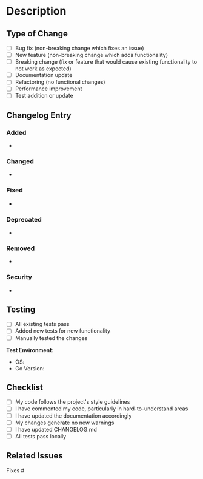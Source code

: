 # Description

<!-- Describe your changes in detail -->

## Type of Change

<!-- Mark the relevant option with an "x" -->

- [ ] Bug fix (non-breaking change which fixes an issue)
- [ ] New feature (non-breaking change which adds functionality)
- [ ] Breaking change (fix or feature that would cause existing functionality to not work as expected)
- [ ] Documentation update
- [ ] Refactoring (no functional changes)
- [ ] Performance improvement
- [ ] Test addition or update

## Changelog Entry

<!-- Add your changelog entry below following Keep a Changelog format -->
<!-- Remove sections that don't apply -->

### Added
-

### Changed
-

### Fixed
-

### Deprecated
-

### Removed
-

### Security
-

## Testing

<!-- Describe the tests you ran to verify your changes -->

- [ ] All existing tests pass
- [ ] Added new tests for new functionality
- [ ] Manually tested the changes

**Test Environment:**
- OS: <!-- e.g., Windows 11, Ubuntu 22.04 -->
- Go Version: <!-- e.g., 1.21.5 -->

## Checklist

- [ ] My code follows the project's style guidelines
- [ ] I have commented my code, particularly in hard-to-understand areas
- [ ] I have updated the documentation accordingly
- [ ] My changes generate no new warnings
- [ ] I have updated CHANGELOG.md
- [ ] All tests pass locally

## Related Issues

<!-- Link to related issues, e.g., "Fixes #123" or "Relates to #456" -->

Fixes #

